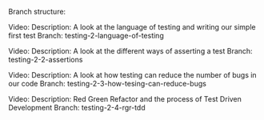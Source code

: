 Branch structure:

Video:
Description: A look at the language of testing and writing our simple first test
Branch: testing-2-language-of-testing

Video:
Description: A look at the different ways of asserting a test
Branch: testing-2-2-assertions

Video:
Description: A look at how testing can reduce the number of bugs in our code
Branch: testing-2-3-how-tesing-can-reduce-bugs

Video:
Description: Red Green Refactor and the process of Test Driven Development
Branch: testing-2-4-rgr-tdd

